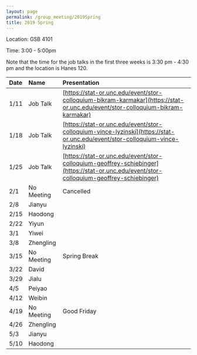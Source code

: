 ```yaml
---
layout: page
permalink: /group_meeting/2019Spring
title: 2019 Spring
---
```


Location: GSB 4101 

Time: 3:00 - 5:00pm


Note that the time for the job talks in the first three weeks is 3:30 pm - 4:30 pm and the location is Hanes 120.

| Date    | Name       | Presentation |
| :----   | :----------|:--------     |
| 1/11    | Job Talk   | [https://stat-or.unc.edu/event/stor-colloquium-bikram-karmakar](https://stat-or.unc.edu/event/stor-colloquium-bikram-karmakar) |
| 1/18    | Job Talk   |  [https://stat-or.unc.edu/event/stor-colloquium-vince-lyzinski](https://stat-or.unc.edu/event/stor-colloquium-vince-lyzinski) |
| 1/25    | Job Talk | [https://stat-or.unc.edu/event/stor-colloquium-geoffrey-schiebinger](https://stat-or.unc.edu/event/stor-colloquium-geoffrey-schiebinger) |
| 2/1    | No Meeting | Cancelled | 
| 2/8    |  Jianyu |       |
| 2/15    | Haodong|       |
| 2/22   |  Yiyun ||
| 3/1   |Yiwei | |
| 3/8   |  Zhengling||
| 3/15    |  No Meeting  | Spring Break |
| 3/22    | David|  |
| 3/29   |Jialu|  |
| 4/5   | Peiyao |  |
| 4/12   |  Weibin | |
| 4/19    | No Meeting | Good Friday |
| 4/26    | Zhengling|          |
| 5/3    | Jianyu|       |
| 5/10    |Haodong |        |

